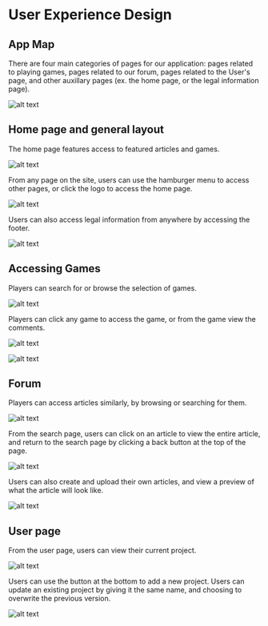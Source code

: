 # User Experience Design

## App Map

There are four main categories of pages for our application: pages related to playing games, pages related to our forum, pages related to the User's page, and other auxillary pages (ex. the home page, or the legal information page).

![alt text](ux-design/appmap/app_map.png)


## Home page and general layout

The home page features access to featured articles and games. 

![alt text](ux-design/wireframe/01_home_page.png)

From any page on the site, users can use the hamburger menu to access other pages, or click the logo to access the home page.

![alt text](ux-design/wireframe/04_hamburger_menu.png)

Users can also access legal information from anywhere by accessing the footer.

![alt text](ux-design/wireframe/02_legal.png)

## Accessing Games

Players can search for or browse the selection of games.

![alt text](ux-design/wireframe/Browser_Search.drawio.png)

Players can click any game to access the game, or from the game view the comments.

![alt text](ux-design/wireframe/game_view.png)

![alt text](ux-design/wireframe/Comment_Section.drawio.png)

## Forum

Players can access articles similarly, by browsing or searching for them.

![alt text](ux-design/wireframe/forum_wire_cropped.png)

From the search page, users can click on an article to view the entire article, and return to the search page by clicking a back button at the top of the page.

![alt text](ux-design/wireframe/article_wire_cropped.png)

Users can also create and upload their own articles, and view a preview of what the article will look like.

![alt text](ux-design/wireframe/create_wire_cropped.png)

## User page

From the user page, users can view their current project.

![alt text](ux-design/wireframe/06_user_page.png)

Users can use the button at the bottom to add a new project. Users can update an existing project by giving it the same name, and choosing to overwrite the previous version.

![alt text](ux-design/wireframe/upload_project.png)
